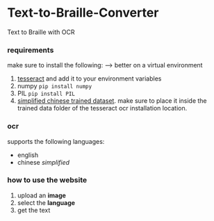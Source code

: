 # Text-to-Braille-Converter
Text to Braille with OCR 

### requirements
make sure to install the following: --> better on a virtual environment
1. [tesseract](https://github.com/UB-Mannheim/tesseract/wiki) and add it to your environment variables
2. numpy ```pip install numpy```
3. PIL ```pip install PIL```
4. [simplified chinese trained dataset](https://github.com/tesseract-ocr/tessdata/blob/main/chi_sim.traineddata). make sure to place it inside the trained data folder of the tesseract ocr installation location.

### ocr
supports the following languages:
- english
- chinese _simplified_

### how to use the website
1. upload an __image__ 
2. select the __language__
3. get the text
